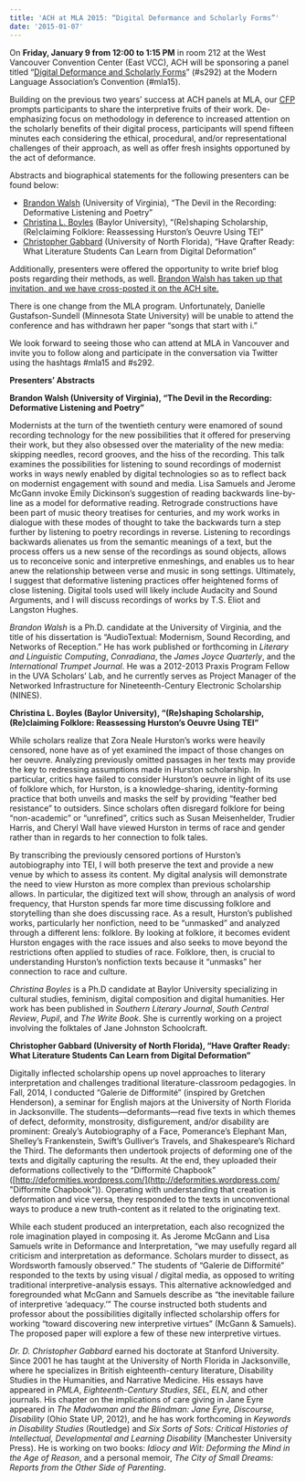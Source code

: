 ```yaml
---
title: 'ACH at MLA 2015: “Digital Deformance and Scholarly Forms”'
date: '2015-01-07'
---
```

On **Friday, January 9 from 12:00 to 1:15 PM** in room 212 at the West Vancouver Convention Center (East VCC), ACH will be sponsoring a panel titled “[Digital Deformance and Scholarly Forms](http://www.mla.org/program_details?prog_id=292&year=2015 "Digital Deformance and Scholarly Form, Session 292")” (#s292) at the Modern Language Association’s Convention (#mla15).

Building on the previous two years’ success at ACH panels at MLA, our [CFP](http://ach.org/news/2014/02/mla-cfp-2015/ "CFP for MLA2015") prompts participants to share the interpretive fruits of their work. De-emphasizing focus on methodology in deference to increased attention on the scholarly benefits of their digital process, participants will spend fifteen minutes each considering the ethical, procedural, and/or representational challenges of their approach, as well as offer fresh insights opportuned by the act of deformance.

Abstracts and biographical statements for the following presenters can be found below:

- [Brandon Walsh](#brandon "Brandon Walsh abstract") (University of Virginia), “The Devil in the Recording: Deformative Listening and Poetry”
- [Christina L. Boyles](#christina "Christina Boyles") (Baylor University), “(Re)shaping Scholarship, (Re)claiming Folklore: Reassessing Hurston’s Oeuvre Using TEI”
- [Christopher Gabbard](#chris "Chris Gabbard") (University of North Florida), “Have Qrafter Ready: What Literature Students Can Learn from Digital Deformation”

Additionally, presenters were offered the opportunity to write brief blog posts regarding their methods, as well. [Brandon Walsh has taken up that invitation, and we have cross-posted it on the ACH site.](http://ach.org/?p=909 "The Devil in the Recording")

There is one change from the MLA program. Unfortunately, Danielle Gustafson-Sundell (Minnesota State University) will be unable to attend the conference and has withdrawn her paper “songs that start with i.”

We look forward to seeing those who can attend at MLA in Vancouver and invite you to follow along and participate in the conversation via Twitter using the hashtags #mla15 and #s292.

**Presenters’ Abstracts**

<a name="brandon"></a>**Brandon Walsh (University of Virginia), “The Devil in the Recording: Deformative Listening and Poetry”**

Modernists at the turn of the twentieth century were enamored of sound recording technology for the new possibilities that it offered for preserving their work, but they also obsessed over the materiality of the new media: skipping needles, record grooves, and the hiss of the recording. This talk examines the possibilities for listening to sound recordings of modernist works in ways newly enabled by digital technologies so as to reflect back on modernist engagement with sound and media. Lisa Samuels and Jerome McGann invoke Emily Dickinson’s suggestion of reading backwards line-by-line as a model for deformative reading. Retrograde constructions have been part of music theory treatises for centuries, and my work works in dialogue with these modes of thought to take the backwards turn a step further by listening to poetry recordings in reverse. Listening to recordings backwards alienates us from the semantic meanings of a text, but the process offers us a new sense of the recordings as sound objects, allows us to reconceive sonic and interpretive enmeshings, and enables us to hear anew the relationship between verse and music in song settings. Ultimately, I suggest that deformative listening practices offer heightened forms of close listening. Digital tools used will likely include Audacity and Sound Arguments, and I will discuss recordings of works by T.S. Eliot and Langston Hughes.

*Brandon Walsh* is a Ph.D. candidate at the University of Virginia, and the title of his dissertation is “AudioTextual: Modernism, Sound Recording, and Networks of Reception.” He has work published or forthcoming in *Literary and Linguistic Computing*, *Conradiana*, the *James Joyce Quarterly*, and the *International Trumpet Journal*. He was a 2012-2013 Praxis Program Fellow in the UVA Scholars’ Lab, and he currently serves as Project Manager of the Networked Infrastructure for Nineteenth-Century Electronic Scholarship (NINES).

<a name="christina"></a>**Christina L. Boyles (Baylor University), “(Re)shaping Scholarship, (Re)claiming Folklore: Reassessing Hurston’s Oeuvre Using TEI”**

While scholars realize that Zora Neale Hurston’s works were heavily censored, none have as of yet examined the impact of those changes on her oeuvre. Analyzing previously omitted passages in her texts may provide the key to redressing assumptions made in Hurston scholarship. In particular, critics have failed to consider Hurston’s oeuvre in light of its use of folklore which, for Hurston, is a knowledge-sharing, identity-forming practice that both unveils and masks the self by providing “feather bed resistance” to outsiders. Since scholars often disregard folklore for being “non-academic” or “unrefined”, critics such as Susan Meisenhelder, Trudier Harris, and Cheryl Wall have viewed Hurston in terms of race and gender rather than in regards to her connection to folk tales.

By transcribing the previously censored portions of Hurston’s autobiography into TEI, I will both preserve the text and provide a new venue by which to assess its content. My digital analysis will demonstrate the need to view Hurston as more complex than previous scholarship allows. In particular, the digitized text will show, through an analysis of word frequency, that Hurston spends far more time discussing folklore and storytelling than she does discussing race. As a result, Hurston’s published works, particularly her nonfiction, need to be “unmasked” and analyzed through a different lens: folklore. By looking at folklore, it becomes evident Hurston engages with the race issues and also seeks to move beyond the restrictions often applied to studies of race. Folklore, then, is crucial to understanding Hurston’s nonfiction texts because it “unmasks” her connection to race and culture.

*Christina Boyles* is a Ph.D candidate at Baylor University specializing in cultural studies, feminism, digital composition and digital humanities. Her work has been published in *Southern Literary Journal*, *South Central Review*, *Pupil*, and *The Write Book*. She is currently working on a project involving the folktales of Jane Johnston Schoolcraft.

<a name="chris"></a>**Christopher Gabbard (University of North Florida), “Have Qrafter Ready: What Literature Students Can Learn from Digital Deformation”**

Digitally inflected scholarship opens up novel approaches to literary interpretation and challenges traditional literature-classroom pedagogies. In Fall, 2014, I conducted “Galerie de Difformité” (inspired by Gretchen Henderson), a seminar for English majors at the University of North Florida in Jacksonville. The students—deformants—read five texts in which themes of defect, deformity, monstrosity, disfigurement, and/or disability are prominent: Grealy’s Autobiography of a Face, Pomerance’s Elephant Man, Shelley’s Frankenstein, Swift’s Gulliver‘s Travels, and Shakespeare’s Richard the Third. The deformants then undertook projects of deforming one of the texts and digitally capturing the results. At the end, they uploaded their deformations collectively to the “Difformité Chapbook” ([http://deformities.wordpress.com/](http://deformities.wordpress.com/ "Difformite Chapbook")). Operating with understanding that creation is deformation and vice versa, they responded to the texts in unconventional ways to produce a new truth-content as it related to the originating text.

While each student produced an interpretation, each also recognized the role imagination played in composing it. As Jerome McGann and Lisa Samuels write in Deformance and Interpretation, “we may usefully regard all criticism and interpretation as deformance. Scholars murder to dissect, as Wordsworth famously observed.” The students of “Galerie de Difformité” responded to the texts by using visual / digital media, as opposed to writing traditional interpretive-analysis essays. This alternative acknowledged and foregrounded what McGann and Samuels describe as “the inevitable failure of interpretive ‘adequacy.’” The course instructed both students and professor about the possibilities digitally inflected scholarship offers for working “toward discovering new interpretive virtues” (McGann &amp; Samuels). The proposed paper will explore a few of these new interpretive virtues.

*Dr. D. Christopher Gabbard* earned his doctorate at Stanford University. Since 2001 he has taught at the University of North Florida in Jacksonville, where he specializes in British eighteenth-century literature, Disability Studies in the Humanities, and Narrative Medicine. His essays have appeared in *PMLA*, *Eighteenth-Century Studies*, *SEL*, *ELN*, and other journals. His chapter on the implications of care giving in Jane Eyre appeared in *The Madwoman and the Blindman: Jane Eyre, Discourse, Disability* (Ohio State UP, 2012), and he has work forthcoming in *Keywords in Disability Studies* (Routledge) and *Six Sorts of Sots: Critical Histories of Intellectual, Developmental and Learning Disability* (Manchester University Press). He is working on two books: *Idiocy and Wit: Deforming the Mind in the Age of Reason*, and a personal memoir, *The City of Small Dreams: Reports from the Other Side of Parenting*.